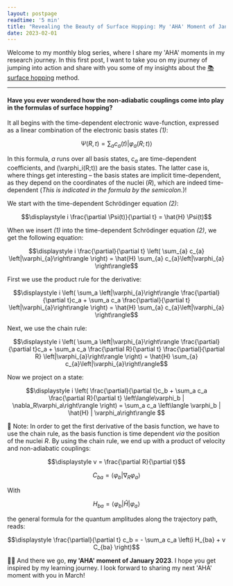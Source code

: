 ```yaml
---
layout: postpage
readtime: '5 min'
title: "Revealing the Beauty of Surface Hopping: My 'AHA' Moment of January 2023"
date: 2023-02-01
---
```


<span class="dropcap"> W</span>elcome to my monthly blog series, where I share my 'AHA' moments in my research journey.
In this first post, I want to take you on my journey of jumping into action and share with you some of my 
insights about the <a href="https://doi.org/10.1063/1.459170"> 📚 surface hopping</a> method.

________________

#### Have you ever wondered how the non-adiabatic couplings come into play in the formulas of surface hopping?

It all begins with the time-dependent electronic wave-function, expressed as a linear combination of the electronic basis states *(1)*:

$$\displaystyle \Psi(R,t) = \sum_{a} c_{a}(t)\left|\varphi_{a}(R;t)\right\rangle$$

In this formula, *a* runs over all basis states, *c<sub>a</sub>* are time-dependent coefficients, and \(\varphi_i(R;t)\) are the basis states. 
The latter case is, where things get interesting – the basis states are implicit time-dependent, as they depend on the coordinates of the nuclei (*R*), 
which are indeed time-dependent (*This is indicated in the formula by the semicolon.*)! 

We start with the time-dependent Schrödinger equation *(2)*:

$$\displaystyle i \frac{\partial \Psi(t)}{\partial t} = \hat{H} \Psi(t)$$

When we insert *(1)* into the time-dependent Schrödinger equation *(2)*, we get the following equation:

$$\displaystyle i \frac{\partial}{\partial t} \left( \sum_{a} c_{a} \left|\varphi_{a}\right\rangle \right) = \hat{H} \sum_{a} c_{a}\left|\varphi_{a} \right\rangle$$

First we use the product rule for the derivative:

$$\displaystyle i \left( \sum_a \left|\varphi_{a}\right\rangle \frac{\partial}{\partial t}c_a + \sum_a c_a \frac{\partial}{\partial t} \left|\varphi_{a}\right\rangle \right) = \hat{H} \sum_{a} c_{a}\left|\varphi_{a} \right\rangle$$

Next, we use the chain rule:

$$\displaystyle i \left( \sum_a \left|\varphi_{a}\right\rangle \frac{\partial}{\partial t}c_a + \sum_a c_a \frac{\partial R}{\partial t} \frac{\partial}{\partial R} \left|\varphi_{a}\right\rangle \right) = \hat{H} \sum_{a} c_{a}\left|\varphi_{a}\right\rangle$$

Now we project on a state:

$$\displaystyle i \left( \frac{\partial}{\partial t}c_b + \sum_a c_a \frac{\partial R}{\partial t} \left\langle\varphi_b | \nabla_R\varphi_a\right\rangle \right) = \sum_a c_a \left\langle \varphi_b | \hat{H} | \varphi_a\right\rangle $$

🔖 Note: In order to get the first derivative of the basis function, we have to use the chain rule, as the basis function is time dependent *via* the position of the nuclei *R*. By using the chain rule, we end up with a product of velocity and non-adiabatic couplings:

$$\displaystyle v = \frac{\partial R}{\partial t}$$

$$\displaystyle C_{ba} = \left\langle\varphi_b | \nabla_R\varphi_a\right\rangle$$

With

$$\displaystyle H_{ba} = \left\langle \varphi_b | \hat{H} | \varphi_a\right\rangle$$

the general formula for the quantum amplitudes along the trajectory path, reads:

$$\displaystyle \frac{\partial}{\partial t} c_b = - \sum_a c_a \left(i H_{ba} + v C_{ba} \right)$$


👩‍🔬 And there we go, **my 'AHA' moment of January 2023**. I hope you get inspired by my learning journey. 
I look forward to sharing my next 'AHA' moment with you in March!
